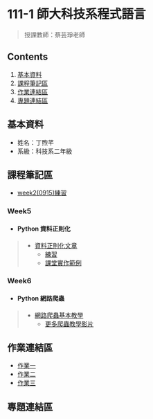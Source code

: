 #  111-1 師大科技系程式語言
>授課教師：蔡芸琤老師

##  Contents
1.  [基本資料](#基本資料)
2.  [課程筆記區](#課程筆記區)
3.  [作業連結區](#作業連結區)
4.  [專題連結區](#專題連結區)

##  基本資料
*  姓名：丁煦芊
*  系級：科技系二年級

##  課程筆記區
*  [week2(0915)練習](https://github.com/xiaoqian0108/PL/blob/main/week2%20practice.ipynb)

### Week5
*  ####  Python 資料正則化
 > *  [資料正則化文章](http://perso.ens-lyon.fr/lise.vaudor/strings-et-expressions-regulieres/?fbclid=IwAR0IHvNKp43Qrfo0TqpolYPpMUfViSrCBDY8SmBveKm01yZ6PzHPxspVaNI)
 >    * [練習](https://regexr.com/)
 >    * [課堂實作範例](https://github.com/pecu/LawTech/blob/main/Learning-Materials/C3_Python_%E8%B3%87%E6%96%99%E6%AD%A3%E8%A6%8F%E5%8C%96/python_%E8%B3%87%E6%96%99%E6%AD%A3%E5%89%87%E5%8C%96_code.ipynb)

### Week6
*  ####  Python 網路爬蟲
 > * [網路爬蟲基本教學](https://youtu.be/9Z9xKWfNo7k)
 >   * [更多爬蟲教學影片](https://youtube.com/playlist?list=PLohb4k71XnPaQRTvKW4Uii1oq-JPGpwWF)

##  作業連結區
*  [作業一](https://github.com/xiaoqian0108/PL/blob/main/HW1/HW1.ipynb)
*  [作業二](https://github.com/xiaoqian0108/PL/blob/main/HW2/HW2.ipynb)
*  [作業三](https://github.com/xiaoqian0108/PL/blob/main/HW3/HW3.ipynb)

##  專題連結區
